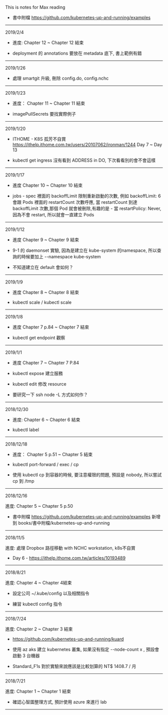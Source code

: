 This is notes for Max reading

* 書中附檔 https://github.com/kubernetes-up-and-running/examples

-------------------------------------

2019/2/4

* 進度: Chapter 12 ~ Chapter 12 結束

* deployment 的 annotations 要放在 metadata 底下, 書上範例有錯


-------------------------------------
2019/1/26

* 處理 smartgit 升級, 刪除 config.do, config.nchc


-------------------------------------

2019/1/23

* 進度： Chapter 11 ~ Chapter 11 結束

* imagePullSecrets 要找實際例子

-------------------------------------

2019/1/20

* ITHOME - K8S 孤芳不自賞 https://ithelp.ithome.com.tw/users/20107062/ironman/1244 Day 7 ~ Day 13

* kubectl get ingress 沒有看到 ADDRESS in DO, 下次看看別的會不會這樣

-------------------------------------

2019/1/17

* 進度 Chapter 10 ~ Chapter 10 結束

* jobs - spec 裡面的 backoffLimit 限制重新啟動的次數, 例如 backoffLimit: 6 會跟 Pods 裡面的 restartCount 次數呼應, 當 restartCount 到達 backoffLimit 次數,那個 Pod 就會被刪除,有趣的是 - 當 restartPolicy: Never, 因為不會 restart, 所以就會一直建立 Pods

-------------------------------------

2019/1/12

* 進度 Chapter 9 ~ Chapter 9 結束

* 9-1 的 daemonset 實驗, 因為是建立在 kube-system 的namespace, 所以查詢的時候要加上 --namespace kube-system

* 不知道建立在 default 會如何？

-------------------------------------
2019/1/9

* 進度 Chapter 8 ~ Chapter 8 結束

* kubectl scale / kubectl scale

-------------------------------------

2019/1/8

* 進度 Chapter 7 p.84 ~ Chapter 7 結束

* kubectl get endpoint 觀察

-------------------------------------

2019/1/1

* 進度 Chapter 7 ~ Chapter 7 P.84

* kubectl expose 建立服務

* kubectl edit 修改 resource 

* 要研究一下 ssh node -L 方式如何作？

-------------------------------------

2018/12/30

* 進度: Chapter 6 ~ Chapter 6 結束

* kubectl label 

-------------------------------------

2018/12/18

* 進度： Chapter 5 p.51 ~ Chapter 5 結束

* kubectl port-forward / exec / cp

* 使用 kubectl cp 到容器的時候, 要注意權限的問題, 預設是 nobody, 所以嘗試 cp 到 /tmp


-------------------------------------

2018/12/16

進度: Chapter 5 ~ Chapter 5 p.50

* 書中附檔 https://github.com/kubernetes-up-and-running/examples 新增到 books/書中附檔/kubernetes-up-and-running


-------------------------------------

2018/11/5

進度: 處理 Dropbox 路徑移動 with NCHC workstation, k8s不自賞

* Day 6 - https://ithelp.ithome.com.tw/articles/10193489


-------------------------------------

2018/8/21

進度: Chapter 4 ~ Chapter 4結束

* 設定公司 ~/.kube/config 以及相關指令

* 練習 kubectl config 指令


-------------------------------------

2018/7/24

進度: Chapter 2 ~ Chapter 3 結束

* https://github.com/kubernetes-up-and-running/kuard

* 使用 az aks 建立 kubernetes 叢集, 如果沒有指定 --node-count x , 預設會啟動 3 台機器

* Standard_F1s 對於實驗來說應該是比較划算的 NT$ 1408.7 / 月


-------------------------------------

2018/7/21

進度:  Chapter 1 ~ Chapter 1 結束

*  確認心智圖整理方式, 預計使用 azure 來進行 lab

-------------------------------------

